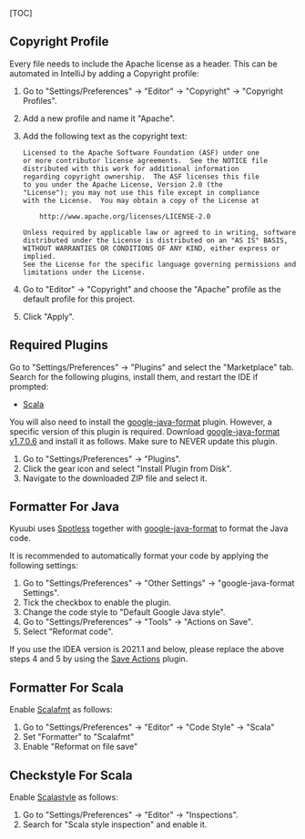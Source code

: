 [TOC]

## Copyright Profile

Every file needs to include the Apache license as a header. This can be automated in IntelliJ by adding a Copyright
profile:

1. Go to "Settings/Preferences" → "Editor" → "Copyright" → "Copyright Profiles".
2. Add a new profile and name it "Apache".
3. Add the following text as the copyright text:

   ```
   Licensed to the Apache Software Foundation (ASF) under one
   or more contributor license agreements.  See the NOTICE file
   distributed with this work for additional information
   regarding copyright ownership.  The ASF licenses this file
   to you under the Apache License, Version 2.0 (the
   "License"); you may not use this file except in compliance
   with the License.  You may obtain a copy of the License at

       http://www.apache.org/licenses/LICENSE-2.0

   Unless required by applicable law or agreed to in writing, software
   distributed under the License is distributed on an "AS IS" BASIS,
   WITHOUT WARRANTIES OR CONDITIONS OF ANY KIND, either express or implied.
   See the License for the specific language governing permissions and 
   limitations under the License.
   ```
4. Go to "Editor" → "Copyright" and choose the "Apache" profile as the default profile for this project.
5. Click "Apply".

## Required Plugins

Go to "Settings/Preferences" → "Plugins" and select the "Marketplace" tab. Search for the following plugins, install
them, and restart the IDE if prompted:

* [Scala](https://plugins.jetbrains.com/plugin/1347-scala)

You will also need to install the [google-java-format](https://github.com/google/google-java-format)
plugin. However, a specific version of this plugin is required. Download
[google-java-format v1.7.0.6](https://plugins.jetbrains.com/plugin/8527-google-java-format/versions/stable/115957)
and install it as follows. Make sure to NEVER update this plugin.

1. Go to "Settings/Preferences" → "Plugins".
2. Click the gear icon and select "Install Plugin from Disk".
3. Navigate to the downloaded ZIP file and select it.

## Formatter For Java

Kyuubi uses [Spotless](https://github.com/diffplug/spotless/tree/main/plugin-maven) together with
[google-java-format](https://github.com/google/google-java-format) to format the Java code.

It is recommended to automatically format your code by applying the following settings:

1. Go to "Settings/Preferences" → "Other Settings" → "google-java-format Settings".
2. Tick the checkbox to enable the plugin.
3. Change the code style to "Default Google Java style".
4. Go to "Settings/Preferences" → "Tools" → "Actions on Save".
5. Select "Reformat code".

If you use the IDEA version is 2021.1 and below, please replace the above steps 4 and 5 by using the
[Save Actions](https://plugins.jetbrains.com/plugin/7642-save-actions) plugin.

## Formatter For Scala

Enable [Scalafmt](https://scalameta.org/scalafmt/) as follows:

1. Go to "Settings/Preferences" → "Editor" → "Code Style" → "Scala"
2. Set "Formatter" to "Scalafmt"
3. Enable "Reformat on file save"

## Checkstyle For Scala

Enable [Scalastyle](http://www.scalastyle.org/) as follows:

1. Go to "Settings/Preferences" → "Editor" → "Inspections".
2. Search for "Scala style inspection" and enable it.


